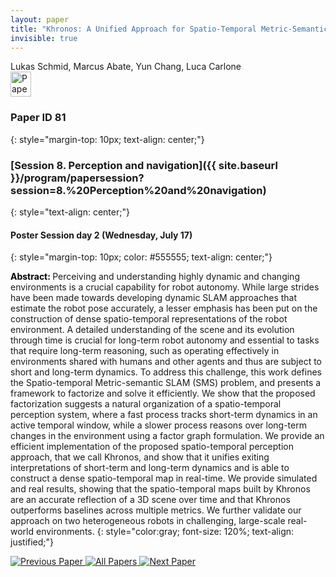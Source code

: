```yaml
---
layout: paper
title: "Khronos: A Unified Approach for Spatio-Temporal Metric-Semantic SLAM in Dynamic Environments"
invisible: true
---
```

<div class="paper-authors">
<div class="paper-author-box">
    <div class="paper-author-name">Lukas Schmid, Marcus Abate, Yun Chang, Luca Carlone</div>
    <div class="paper-author-uni"></div>
</div>

</div><div class="paper-pdf">
                <div> <a href="https://www.roboticsproceedings.org/rss20/p081.pdf"><img src="{{ site.baseurl }}/images/paper_link.png" alt="Paper Website" width = "33"  height = "40"/></a> </div>
                </div>

### Paper ID 81
{: style="margin-top: 10px; text-align: center;"}

### [Session 8. Perception and navigation]({{ site.baseurl }}/program/papersession?session=8.%20Perception%20and%20navigation)
{: style="text-align: center;"}

#### Poster Session day 2 (Wednesday, July 17)
{: style="margin-top: 10px; color: #555555; text-align: center;"}

<b style="color: black;">Abstract: </b>Perceiving and understanding highly dynamic and changing environments is a crucial capability for robot autonomy. While large strides have been made towards developing dynamic SLAM approaches that estimate the robot pose accurately, a lesser emphasis has been put on the construction of dense spatio-temporal representations of the robot environment. A detailed understanding of the scene and its evolution through time is crucial for long-term robot autonomy and essential to tasks that require long-term reasoning, such as operating effectively in environments shared with humans and other agents and thus are subject to short and long-term dynamics. To address this challenge, this work defines the Spatio-temporal Metric-semantic SLAM (SMS) problem, and presents a framework to factorize and solve it efficiently. We show that the proposed factorization suggests a natural organization of a spatio-temporal perception system, where a fast process tracks short-term dynamics in an active temporal window, while a slower process reasons over long-term changes in the environment using a factor graph formulation. We provide an efficient implementation of the proposed spatio-temporal perception approach, that we call Khronos, and show that it unifies exiting interpretations of short-term and long-term dynamics and is able to 
 construct a dense spatio-temporal map in real-time. We provide simulated and real results, showing that the spatio-temporal maps built by Khronos are an accurate reflection of a 3D scene over time and that Khronos outperforms baselines across multiple metrics. We further validate our approach on two heterogeneous robots in challenging, large-scale real-world environments.
{: style="color:gray; font-size: 120%; text-align: justified;"}


<div class="paper-menu">
<a href="{{ site.baseurl }}/program/papers/080/"> <img src="{{ site.baseurl }}/images/previous_paper_icon.png" alt="Previous Paper" title="Previous Paper"/> </a>
<a href="{{ site.baseurl }}/program/papers"><img src="{{ site.baseurl }}/images/overview_icon.png" alt="All Papers" title="All Papers"/> </a>
<a href="{{ site.baseurl }}/program/papers/082/"> <img src="{{ site.baseurl }}/images/next_paper_icon.png" alt="Next Paper" title="Next Paper"/> </a>

</div>
